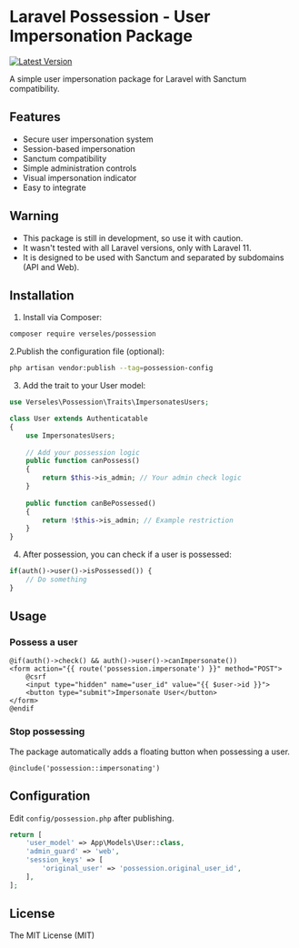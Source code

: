 # Laravel Possession - User Impersonation Package

[![Latest Version](https://img.shields.io/packagist/v/verseles/possession.svg?style=flat-square)](https://packagist.org/packages/verseles/possession)

A simple user impersonation package for Laravel with Sanctum compatibility.

## Features

- Secure user impersonation system
- Session-based impersonation
- Sanctum compatibility
- Simple administration controls
- Visual impersonation indicator
- Easy to integrate

## Warning

- This package is still in development, so use it with caution.
- It wasn't tested with all Laravel versions, only with Laravel 11.
- It is designed to be used with Sanctum and separated by subdomains (API and Web).

## Installation

1. Install via Composer:
```bash
composer require verseles/possession
```

2.Publish the configuration file (optional):
```bash
php artisan vendor:publish --tag=possession-config
```

3. Add the trait to your User model:
```php
use Verseles\Possession\Traits\ImpersonatesUsers;

class User extends Authenticatable
{
    use ImpersonatesUsers;
    
    // Add your possession logic
    public function canPossess()
    {
        return $this->is_admin; // Your admin check logic
    }
    
    public function canBePossessed()
    {
        return !$this->is_admin; // Example restriction
    }
}
```

4. After possession, you can check if a user is possessed:
```php
if(auth()->user()->isPossessed()) {
    // Do something
}
```

## Usage

### Possess a user

```blade
@if(auth()->check() && auth()->user()->canImpersonate())
<form action="{{ route('possession.impersonate') }}" method="POST">
    @csrf
    <input type="hidden" name="user_id" value="{{ $user->id }}">
    <button type="submit">Impersonate User</button>
</form>
@endif
```

### Stop possessing

The package automatically adds a floating button when possessing a user.
```blade
@include('possession::impersonating')
```

## Configuration

Edit `config/possession.php` after publishing.

```php
return [
    'user_model' => App\Models\User::class,
    'admin_guard' => 'web',
    'session_keys' => [
        'original_user' => 'possession.original_user_id',
    ],
];
```

## License

The MIT License (MIT)
